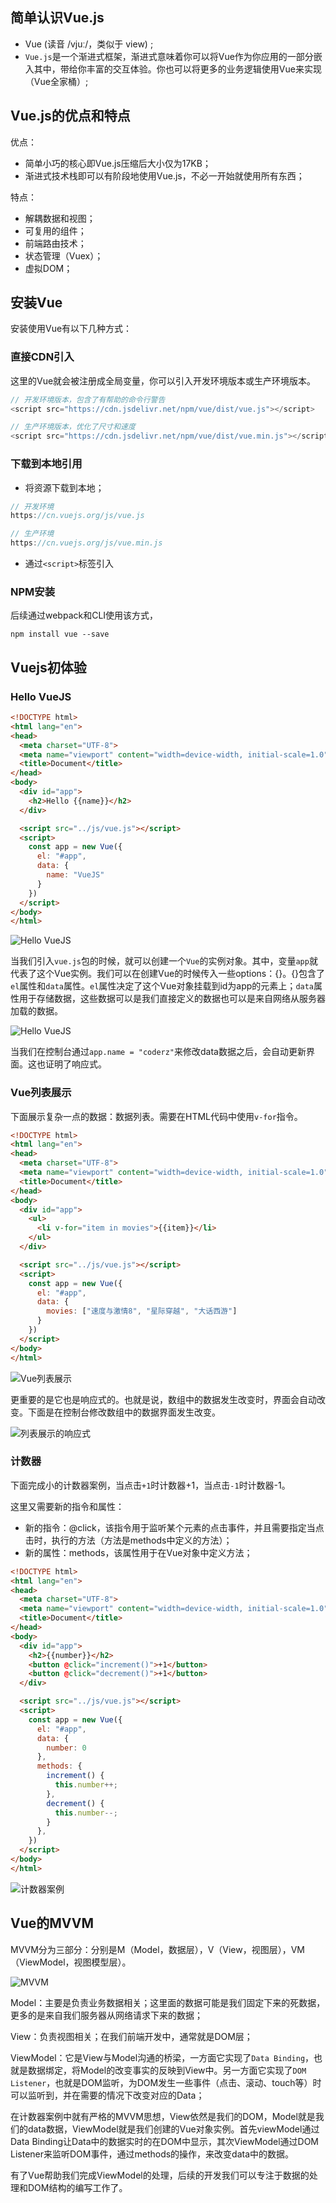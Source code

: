 ## 简单认识Vue.js

* Vue (读音 /vjuː/，类似于 view) ;
* `Vue.js`是一个渐进式框架，渐进式意味着你可以将Vue作为你应用的一部分嵌入其中，带给你丰富的交互体验。你也可以将更多的业务逻辑使用Vue来实现（Vue全家桶）;

## Vue.js的优点和特点

优点：
* 简单小巧的核心即Vue.js压缩后大小仅为17KB；
* 渐进式技术栈即可以有阶段地使用Vue.js，不必一开始就使用所有东西；

特点：
* 解耦数据和视图；
* 可复用的组件；
* 前端路由技术；
* 状态管理（Vuex）；
* 虚拟DOM；

## 安装Vue

安装使用Vue有以下几种方式：

### 直接CDN引入
这里的Vue就会被注册成全局变量，你可以引入开发环境版本或生产环境版本。
``` js
// 开发环境版本，包含了有帮助的命令行警告
<script src="https://cdn.jsdelivr.net/npm/vue/dist/vue.js"></script>

// 生产环境版本，优化了尺寸和速度
<script src="https://cdn.jsdelivr.net/npm/vue/dist/vue.min.js"></script>
```

### 下载到本地引用

* 将资源下载到本地；
``` js
// 开发环境
https://cn.vuejs.org/js/vue.js

// 生产环境
https://cn.vuejs.org/js/vue.min.js
```
* 通过`<script>`标签引入

### NPM安装
后续通过webpack和CLI使用该方式，
``` ks
npm install vue --save
```

## Vuejs初体验

### Hello VueJS
``` html
<!DOCTYPE html>
<html lang="en">
<head>
  <meta charset="UTF-8">
  <meta name="viewport" content="width=device-width, initial-scale=1.0">
  <title>Document</title>
</head>
<body>
  <div id="app">
    <h2>Hello {{name}}</h2>
  </div>

  <script src="../js/vue.js"></script>
  <script>
    const app = new Vue({
      el: "#app",
      data: {
        name: "VueJS"
      }
    })
  </script>
</body>
</html>
```

<img class="medium" :src="$withBase('/frontend/frame/vue/01_first-acquaintance-vue/01_HelloVueJS.png')" alt="Hello VueJS">

当我们引入`vue.js`包的时候，就可以创建一个`Vue`的实例对象。其中，变量`app`就代表了这个Vue实例。我们可以在创建Vue的时候传入一些options：{}。{}包含了`el`属性和`data`属性。`el`属性决定了这个Vue对象挂载到id为app的元素上；`data`属性用于存储数据，这些数据可以是我们直接定义的数据也可以是来自网络从服务器加载的数据。

<img class="medium" :src="$withBase('/frontend/frame/vue/01_first-acquaintance-vue/02_响应式.png')" alt="Hello VueJS">

当我们在控制台通过`app.name = "coderz"`来修改data数据之后，会自动更新界面。这也证明了响应式。

### Vue列表展示

下面展示复杂一点的数据：数据列表。需要在HTML代码中使用`v-for`指令。

``` html
<!DOCTYPE html>
<html lang="en">
<head>
  <meta charset="UTF-8">
  <meta name="viewport" content="width=device-width, initial-scale=1.0">
  <title>Document</title>
</head>
<body>
  <div id="app">
    <ul>
      <li v-for="item in movies">{{item}}</li>
    </ul>
  </div>

  <script src="../js/vue.js"></script>
  <script>
    const app = new Vue({
      el: "#app",
      data: {
        movies: ["速度与激情8", "星际穿越", "大话西游"]
      }
    })
  </script>
</body>
</html>
```

<img class="medium" :src="$withBase('/frontend/frame/vue/01_first-acquaintance-vue/03_Vue列表展示.png')" alt="Vue列表展示">

更重要的是它也是响应式的。也就是说，数组中的数据发生改变时，界面会自动改变。下面是在控制台修改数组中的数据界面发生改变。

<img class="medium" :src="$withBase('/frontend/frame/vue/01_first-acquaintance-vue/04_列表展示的响应式.png')" alt="列表展示的响应式">

### 计数器

下面完成小的计数器案例，当点击`+1`时计数器+1，当点击`-1`时计数器-1。

这里又需要新的指令和属性：
* 新的指令：@click，该指令用于监听某个元素的点击事件，并且需要指定当点击时，执行的方法（方法是methods中定义的方法）；
* 新的属性：methods，该属性用于在Vue对象中定义方法；

``` html
<!DOCTYPE html>
<html lang="en">
<head>
  <meta charset="UTF-8">
  <meta name="viewport" content="width=device-width, initial-scale=1.0">
  <title>Document</title>
</head>
<body>
  <div id="app">
    <h2>{{number}}</h2>
    <button @click="increment()">+1</button>
    <button @click="decrement()">+1</button>
  </div>

  <script src="../js/vue.js"></script>
  <script>
    const app = new Vue({
      el: "#app",
      data: {
        number: 0
      },
      methods: {
        increment() {
          this.number++;
        },
        decrement() {
          this.number--;
        }
      },
    })
  </script>
</body>
</html>
```

<img class="medium" :src="$withBase('/frontend/frame/vue/01_first-acquaintance-vue/05_计数器案例.png')" alt="计数器案例">

## Vue的MVVM
MVVM分为三部分：分别是M（Model，数据层），V（View，视图层），VM（ViewModel，视图模型层）。

<img class="medium" :src="$withBase('/frontend/frame/vue/01_first-acquaintance-vue/06_MVVM.png')" alt="MVVM">

Model：主要是负责业务数据相关；这里面的数据可能是我们固定下来的死数据，更多的是来自我们服务器从网络请求下来的数据；

View：负责视图相关；在我们前端开发中，通常就是DOM层；

ViewModel：它是View与Model沟通的桥梁，一方面它实现了`Data Binding`，也就是数据绑定，将Model的改变事实的反映到View中。另一方面它实现了`DOM Listener`，也就是DOM监听，为DOM发生一些事件（点击、滚动、touch等）时可以监听到，并在需要的情况下改变对应的Data；

在计数器案例中就有严格的MVVM思想，View依然是我们的DOM，Model就是我们的data数据，ViewModel就是我们创建的Vue对象实例。首先viewModel通过Data Binding让Data中的数据实时的在DOM中显示，其次ViewModel通过DOM Listener来监听DOM事件，通过methods的操作，来改变data中的数据。

有了Vue帮助我们完成ViewModel的处理，后续的开发我们可以专注于数据的处理和DOM结构的编写工作了。

